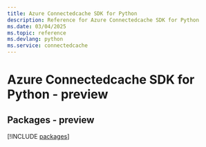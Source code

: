 ```yaml
---
title: Azure Connectedcache SDK for Python
description: Reference for Azure Connectedcache SDK for Python
ms.date: 03/04/2025
ms.topic: reference
ms.devlang: python
ms.service: connectedcache
---
```

# Azure Connectedcache SDK for Python - preview
## Packages - preview
[!INCLUDE [packages](connectedcache-index.md)]
